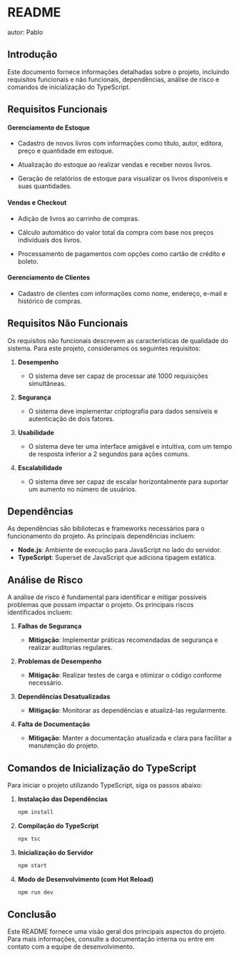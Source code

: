 # README

autor: Pablo 

## Introdução
Este documento fornece informações detalhadas sobre o projeto, incluindo requisitos funcionais e não funcionais, dependências, análise de risco e comandos de inicialização do TypeScript. 

## Requisitos Funcionais
#### Gerenciamento de Estoque

- Cadastro de novos livros com informações como título, autor, editora, preço e quantidade em estoque.

- Atualização do estoque ao realizar vendas e receber novos livros.

- Geração de relatórios de estoque para visualizar os livros disponíveis e suas quantidades.

#### Vendas e Checkout
- Adição de livros ao carrinho de compras.

- Cálculo automático do valor total da compra com base nos preços individuais dos livros.

- Processamento de pagamentos com opções como cartão de crédito e boleto.
   
#### Gerenciamento de Clientes

- Cadastro de clientes com informações como nome, endereço, e-mail e histórico de compras.

## Requisitos Não Funcionais
Os requisitos não funcionais descrevem as características de qualidade do sistema. Para este projeto, consideramos os seguintes requisitos:

1. **Desempenho**
   - O sistema deve ser capaz de processar até 1000 requisições simultâneas.

2. **Segurança**
   - O sistema deve implementar criptografia para dados sensíveis e autenticação de dois fatores.

3. **Usabilidade**
   - O sistema deve ter uma interface amigável e intuitiva, com um tempo de resposta inferior a 2 segundos para ações comuns.

4. **Escalabilidade**
   - O sistema deve ser capaz de escalar horizontalmente para suportar um aumento no número de usuários.

## Dependências
As dependências são bibliotecas e frameworks necessários para o funcionamento do projeto. As principais dependências incluem:

- **Node.js**: Ambiente de execução para JavaScript no lado do servidor.
- **TypeScript**: Superset de JavaScript que adiciona tipagem estática.

## Análise de Risco
A análise de risco é fundamental para identificar e mitigar possíveis problemas que possam impactar o projeto. Os principais riscos identificados incluem:

1. **Falhas de Segurança**
   - **Mitigação**: Implementar práticas recomendadas de segurança e realizar auditorias regulares.

2. **Problemas de Desempenho**
   - **Mitigação**: Realizar testes de carga e otimizar o código conforme necessário.

3. **Dependências Desatualizadas**
   - **Mitigação**: Monitorar as dependências e atualizá-las regularmente.

4. **Falta de Documentação**
   - **Mitigação**: Manter a documentação atualizada e clara para facilitar a manutenção do projeto.

## Comandos de Inicialização do TypeScript
Para iniciar o projeto utilizando TypeScript, siga os passos abaixo:

1. **Instalação das Dependências**
   ```bash
   npm install
   ```

2. **Compilação do TypeScript**
   ```bash
   npx tsc
   ```

3. **Inicialização do Servidor**
   ```bash
   npm start
   ```

4. **Modo de Desenvolvimento (com Hot Reload)**
   ```bash
   npm run dev
   ```

## Conclusão
Este README fornece uma visão geral dos principais aspectos do projeto. Para mais informações, consulte a documentação interna ou entre em contato com a equipe de desenvolvimento.